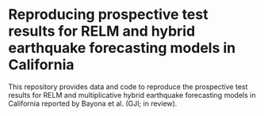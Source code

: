 # Reproducing prospective test results for RELM and hybrid earthquake forecasting models in California
This repository provides data and code to reproduce the prospective test results for RELM and multiplicative hybrid earthquake forecasting models in California reported by Bayona et al. (GJI; in review).
